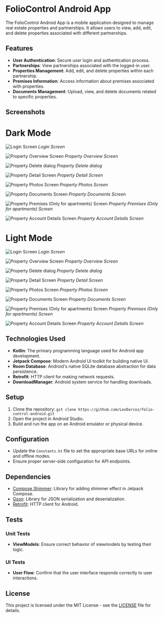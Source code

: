 # FolioControl Android App

The FolioControl Android App is a mobile application designed to manage real estate properties and
partnerships. It allows users to view, add, edit, and delete properties associated with different
partnerships.

## Features

- **User Authentication**: Secure user login and authentication process.
- **Partnerships**: View partnerships associated with the logged-in user.
- **Properties Management**: Add, edit, and delete properties within each partnership.
- **Premises Information**: Access information about premises associated with properties.
- **Documents Management**: Upload, view, and delete documents related to specific properties.

## Screenshots

# Dark Mode

![Login Screen](screenshots/Screenshot%202023-12-31%20010937.png)
*Login Screen*

![Property Overview Screen](screenshots/Screenshot%202023-12-31%20011056.png)
*Property Overview Screen*

![Property Delete dialog](screenshots/Screenshot%202023-12-31%20011158.png)
*Property Delete dialog*

![Property Detail Screen](screenshots/Screenshot%202023-12-31%20011256.png)
*Property Detail Screen*

![Property Photos Screen](screenshots/Screenshot%202023-12-31%20011350.png)
*Property Photos Screen*

![Property Documents Screen](screenshots/Screenshot%202023-12-31%20011626.png)
*Property Documents Screen*

![Property Premises (Only for apartments) Screen](screenshots/Screenshot%202023-12-31%20011719.png)
*Property Premises (Only for apartments) Screen*

![Property Account Details Screen](screenshots/Screenshot%202023-12-31%20011550.png)
*Property Account Details Screen*

# Light Mode

![Login Screen](screenshots/Screenshot%202023-12-31%20011851.png)
*Login Screen*

![Property Overview Screen](screenshots/Screenshot%202023-12-31%20011752.png)
*Property Overview Screen*

![Property Delete dialog](screenshots/Screenshot%202023-12-31%20012152.png)
*Property Delete dialog*

![Property Detail Screen](screenshots/Screenshot%202023-12-31%20011922.pn)
*Property Detail Screen*

![Property Photos Screen](screenshots/Screenshot%202023-12-31%20011949.png)
*Property Photos Screen*

![Property Documents Screen](screenshots/Screenshot%202023-12-31%20012036.png)
*Property Documents Screen*

![Property Premises (Only for apartments) Screen](screenshots/Screenshot%202023-12-31%20012108.png)
*Property Premises (Only for apartments) Screen*

![Property Account Details Screen](screenshots/Screenshot%202023-12-31%20012130.png)
*Property Account Details Screen*

## Technologies Used

- **Kotlin**: The primary programming language used for Android app development.
- **Jetpack Compose**: Modern Android UI toolkit for building native UI.
- **Room Database**: Android's native SQLite database abstraction for data persistence.
- **Retrofit**: HTTP client for making network requests.
- **DownloadManager**: Android system service for handling downloads.

## Setup

1. Clone the repository: `git clone https://github.com/LexDarcoz/folio-control-android.git`
2. Open the project in Android Studio.
3. Build and run the app on an Android emulator or physical device.

## Configuration

- Update the `Constants.kt` file to set the appropriate base URLs for online and offline modes.
- Ensure proper server-side configuration for API endpoints.

## Dependencies

- [Compose Shimmer](https://github.com/marcinmoskala/compose-shimmer): Library for adding shimmer
  effect in Jetpack Compose.
- [Gson](https://github.com/google/gson): Library for JSON serialization and deserialization.
- [Retrofit](https://github.com/square/retrofit): HTTP client for Android.

## Tests

### Unit Tests

- **ViewModels**: Ensure correct behavior of viewmodels by testing their logic.

### UI Tests

- **User Flow**: Confirm that the user interface responds correctly to user interactions.

## License

This project is licensed under the MIT License - see the [LICENSE](LICENSE) file for details.


